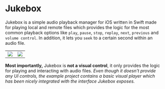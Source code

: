# Jukebox

Jukebox is a simple audio playback manager for iOS written in Swift made for playing local and remote files which provides the logic for the most common playback options like ``play``, ``pause``, ``stop``, ``replay``, ``next``, ``previous`` and ``volume control``. In addition, it lets you ``seek`` to a certain second within an audio file.

<table>
<tr>
<td><img src="/../master/images/player.png"/></td>
<td><img src="/../master/images/jukebox.png"/></td>
</tr>
</table>

**Most importantly,** Jukebox is **not a visual control**, it only provides the logic for playing and interacting with audio files. <i>Even though it doesn't provide any UI controls, the example project contains a basic visual player which has been nicely integrated with the interface Jukebox exposes.</i>





